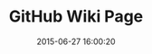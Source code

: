 ---
layout: post
title:  "GitHub Wiki Page"
date:   2015-06-27 16:00:20
categories: github
tags: file post
screenshot: github-wiki-1.jpg
alt-screenshots: 
- github-wiki-1-empty.jpg
---